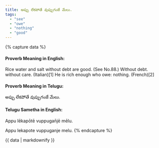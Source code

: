 ```yaml
---
title: అప్పు లేకపోతే వుప్పుగంజే మేలు.
tags:
  - "see"
  - "owe"
  - "nothing"
  - "good"
---
```


{% capture data %}
#### Proverb Meaning in English:
Rice water and salt without debt are good.
(See No.88.)
Without debt. without care. (Italian)[1]
He is rich enough who owe: nothing. (French)[2]

#### Proverb Meaning in Telugu:
అప్పు లేకపోతే వుప్పుగంజే మేలు.

#### Telugu Sametha in English:
Appu lēkapōtē vuppugan̄jē mēlu.

Appu lekapote vuppuganje melu.
{% endcapture %}

{{ data | markdownify }}

